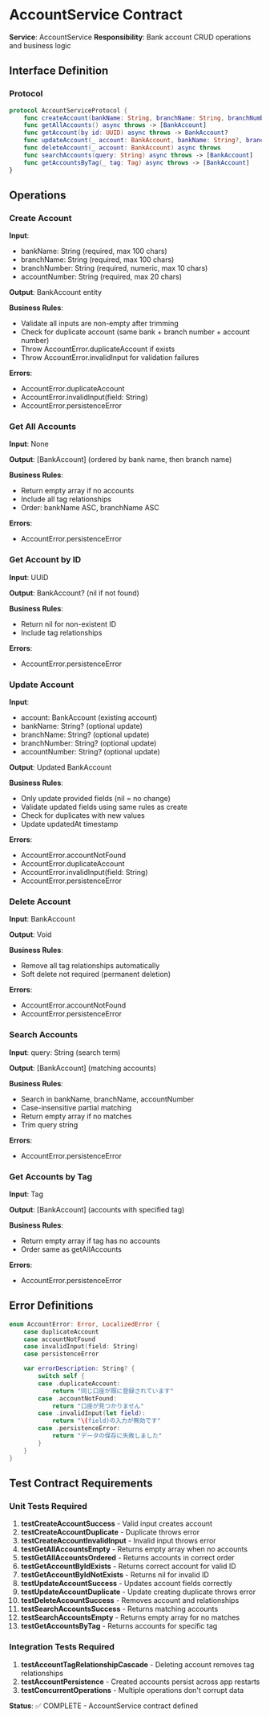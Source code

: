 # AccountService Contract

**Service**: AccountService
**Responsibility**: Bank account CRUD operations and business logic

## Interface Definition

### Protocol
```swift
protocol AccountServiceProtocol {
    func createAccount(bankName: String, branchName: String, branchNumber: String, accountNumber: String) async throws -> BankAccount
    func getAllAccounts() async throws -> [BankAccount]
    func getAccount(by id: UUID) async throws -> BankAccount?
    func updateAccount(_ account: BankAccount, bankName: String?, branchName: String?, branchNumber: String?, accountNumber: String?) async throws -> BankAccount
    func deleteAccount(_ account: BankAccount) async throws
    func searchAccounts(query: String) async throws -> [BankAccount]
    func getAccountsByTag(_ tag: Tag) async throws -> [BankAccount]
}
```

## Operations

### Create Account
**Input**:
- bankName: String (required, max 100 chars)
- branchName: String (required, max 100 chars)
- branchNumber: String (required, numeric, max 10 chars)
- accountNumber: String (required, max 20 chars)

**Output**: BankAccount entity

**Business Rules**:
- Validate all inputs are non-empty after trimming
- Check for duplicate account (same bank + branch number + account number)
- Throw AccountError.duplicateAccount if exists
- Throw AccountError.invalidInput for validation failures

**Errors**:
- AccountError.duplicateAccount
- AccountError.invalidInput(field: String)
- AccountError.persistenceError

### Get All Accounts
**Input**: None

**Output**: [BankAccount] (ordered by bank name, then branch name)

**Business Rules**:
- Return empty array if no accounts
- Include all tag relationships
- Order: bankName ASC, branchName ASC

**Errors**:
- AccountError.persistenceError

### Get Account by ID
**Input**: UUID

**Output**: BankAccount? (nil if not found)

**Business Rules**:
- Return nil for non-existent ID
- Include tag relationships

**Errors**:
- AccountError.persistenceError

### Update Account
**Input**:
- account: BankAccount (existing account)
- bankName: String? (optional update)
- branchName: String? (optional update)
- branchNumber: String? (optional update)
- accountNumber: String? (optional update)

**Output**: Updated BankAccount

**Business Rules**:
- Only update provided fields (nil = no change)
- Validate updated fields using same rules as create
- Check for duplicates with new values
- Update updatedAt timestamp

**Errors**:
- AccountError.accountNotFound
- AccountError.duplicateAccount
- AccountError.invalidInput(field: String)
- AccountError.persistenceError

### Delete Account
**Input**: BankAccount

**Output**: Void

**Business Rules**:
- Remove all tag relationships automatically
- Soft delete not required (permanent deletion)

**Errors**:
- AccountError.accountNotFound
- AccountError.persistenceError

### Search Accounts
**Input**: query: String (search term)

**Output**: [BankAccount] (matching accounts)

**Business Rules**:
- Search in bankName, branchName, accountNumber
- Case-insensitive partial matching
- Return empty array if no matches
- Trim query string

**Errors**:
- AccountError.persistenceError

### Get Accounts by Tag
**Input**: Tag

**Output**: [BankAccount] (accounts with specified tag)

**Business Rules**:
- Return empty array if tag has no accounts
- Order same as getAllAccounts

**Errors**:
- AccountError.persistenceError

## Error Definitions

```swift
enum AccountError: Error, LocalizedError {
    case duplicateAccount
    case accountNotFound
    case invalidInput(field: String)
    case persistenceError

    var errorDescription: String? {
        switch self {
        case .duplicateAccount:
            return "同じ口座が既に登録されています"
        case .accountNotFound:
            return "口座が見つかりません"
        case .invalidInput(let field):
            return "\(field)の入力が無効です"
        case .persistenceError:
            return "データの保存に失敗しました"
        }
    }
}
```

## Test Contract Requirements

### Unit Tests Required
1. **testCreateAccountSuccess** - Valid input creates account
2. **testCreateAccountDuplicate** - Duplicate throws error
3. **testCreateAccountInvalidInput** - Invalid input throws error
4. **testGetAllAccountsEmpty** - Returns empty array when no accounts
5. **testGetAllAccountsOrdered** - Returns accounts in correct order
6. **testGetAccountByIdExists** - Returns correct account for valid ID
7. **testGetAccountByIdNotExists** - Returns nil for invalid ID
8. **testUpdateAccountSuccess** - Updates account fields correctly
9. **testUpdateAccountDuplicate** - Update creating duplicate throws error
10. **testDeleteAccountSuccess** - Removes account and relationships
11. **testSearchAccountsSuccess** - Returns matching accounts
12. **testSearchAccountsEmpty** - Returns empty array for no matches
13. **testGetAccountsByTag** - Returns accounts for specific tag

### Integration Tests Required
1. **testAccountTagRelationshipCascade** - Deleting account removes tag relationships
2. **testAccountPersistence** - Created accounts persist across app restarts
3. **testConcurrentOperations** - Multiple operations don't corrupt data

**Status**: ✅ COMPLETE - AccountService contract defined